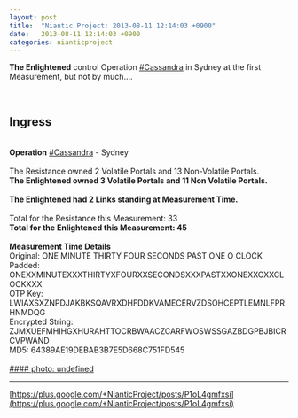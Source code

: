 ```yaml
---
layout: post
title:  "Niantic Project: 2013-08-11 12:14:03 +0900"
date:   2013-08-11 12:14:03 +0900
categories: nianticproject
---
```

**The Enlightened** control Operation [#Cassandra](https://plus.google.com/s/%23Cassandra "") in Sydney at the first Measurement, but not by much....<div class="shared"><br /><h2>Ingress</h2><br /><b>Operation</b> <a rel="nofollow" class="ot-hashtag" href="https://plus.google.com/s/%23Cassandra">#Cassandra</a> - Sydney<br /><br />The Resistance owned 2 Volatile Portals and 13 Non-Volatile Portals.<br /><b>The Enlightened owned 3 Volatile Portals and 11 Non Volatile Portals.</b><br /><br /><b>The Enlightened had 2 Links standing at Measurement Time.</b><br /><br />Total for the Resistance this Measurement: 33<br /><b>Total for the Enlightened this Measurement: 45</b><br /><br /><b>Measurement Time Details</b><br />Original: ONE MINUTE THIRTY FOUR SECONDS PAST ONE O CLOCK<br />Padded: ONEXXMINUTEXXXTHIRTYXFOURXXSECONDSXXXPASTXXONEXXOXXCLOCKXXX<br />OTP Key: LWIAXSXZNPDJAKBKSQAVRXDHFDDKVAMECERVZDSOHCEPTLEMNLFPRHNMDQG<br />Encrypted String: ZJMXUEFMHIHGXHURAHTTOCRBWAACZCARFWOSWSSGAZBDGPBJBICRCVPWAND<br />MD5: 64389AE19DEBAB3B7E5D668C751FD545<br /><br /></div>
[#### photo: undefined](https://lh6.googleusercontent.com/-8p1nGF5oSKA/UgcAiFb9sqI/AAAAAAAANJU/N9xxKhv-x4o/sydney-cluster1.png "")
- - -
[https://plus.google.com/+NianticProject/posts/P1oL4gmfxsi](https://plus.google.com/+NianticProject/posts/P1oL4gmfxsi)
